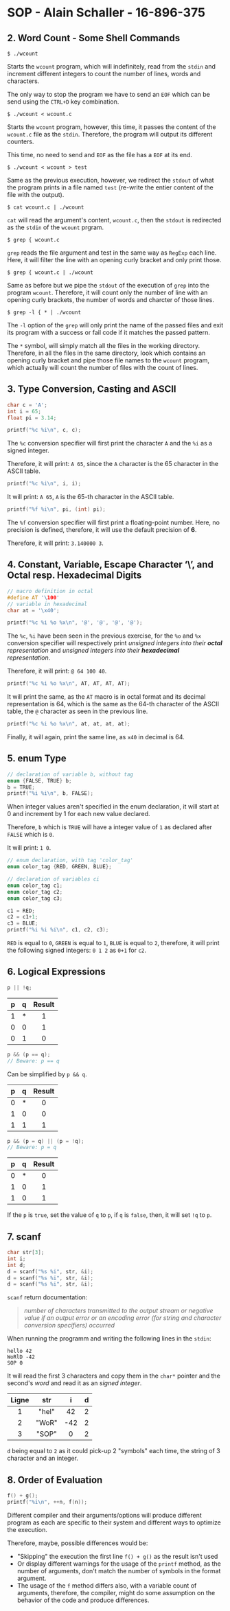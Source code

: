 # SOP - Alain Schaller - 16-896-375

## 2. Word Count - Some Shell Commands

```shell
$ ./wcount
```

Starts the `wcount` program, which will indefinitely, read from the `stdin` and increment different integers to count the number of lines, words and characters.

The only way to stop the program we have to send an `EOF` which can be send using the `CTRL+D` key combination.


```shell
$ ./wcount < wcount.c
```

Starts the `wcount` program, however, this time, it passes the content of the `wcount.c` file as the `stdin`. Therefore, the program will output its different counters.

This time, no need to send and `EOF` as the file has a `EOF` at its end.


```shell
$ ./wcount < wcount > test
```

Same as the previous execution, however, we redirect the `stdout` of what the program prints in a file named `test` (re-write the entier content of the file with the output).


```shell
$ cat wcount.c | ./wcount
```

`cat` will read the argument's content, `wcount.c`, then the `stdout` is redirected as the `stdin` of the `wcount` prgram.


```shell
$ grep { wcount.c
```

`grep` reads the file argument and test in the same way as `RegExp` each line. Here, it will filter the line with an opening curly bracket and only print those.


```shell
$ grep { wcount.c | ./wcount
```

Same as before but we pipe the `stdout` of the execution of `grep` into the program `wcount`.
Therefore, it will count only the number of line with an opening curly brackets, the number of words and charcter of those lines.


```shell
$ grep -l { * | ./wcount
```

The `-l` option of the `grep` will only print the name of the passed files and exit its program with a success or fail code if it matches the passed pattern.

The `*` symbol, will simply match all the files in the working directory. Therefore, in all the files in the same directory, look which contains an opening curly bracket and pipe those file names to the `wcount` program, which actually will count the number of files with the count of lines.






## 3. Type Conversion, Casting and ASCII


```c
char c = 'A';
int i = 65;
float pi = 3.14;
```

```c
printf("%c %i\n", c, c);
```

The `%c` conversion specifier will first print the character `A` and the `%i` as a signed integer.

Therefore, it will print: `A 65`, since the `A` character is the 65 character in the ASCII table.

```c
printf("%c %i\n", i, i);
```

It will print: `A 65`, `A` is the 65-th character in the ASCII table.

```c
printf("%f %i\n", pi, (int) pi);
```

The `%f` conversion specifier will first print a floating-point number. Here, no precision is defined, therefore, it will use the default precision of **6**.

Therefore, it will print: `3.140000 3`.




## 4. Constant, Variable, Escape Character ‘\’, and Octal resp. Hexadecimal Digits

```c
// macro definition in octal
#define AT '\100'
// variable in hexadecimal
char at = '\x40';
```

```c
printf("%c %i %o %x\n", '@', '@', '@', '@');
```

The `%c`, `%i` have been seen in the previous exercise, for the `%o` and `%x` conversion specifier will respectively print _unsigned integers into their **octal** representation_ and _unsigned integers into their **hexadecimal** representation_.

Therefore, it will print: `@ 64 100 40`.


```c
printf("%c %i %o %x\n", AT, AT, AT, AT);
```

It will print the same, as the `AT` macro is in octal format and its decimal representation is 64, which is the same as the 64-th character of the ASCII table, the `@` character as seen in the previous line.



```c
printf("%c %i %o %x\n", at, at, at, at);
```

Finally, it will again, print the same line, as `x40` in decimal is 64.




## 5. enum Type


```c
// declaration of variable b, without tag
enum {FALSE, TRUE} b;
b = TRUE;
printf("%i %i\n", b, FALSE);
```

When integer values aren't specified in the enum declaration, it will start at 0 and increment by 1 for each new value declared.

Therefore, `b` which is `TRUE` will have a integer value of `1` as declared after `FALSE` which is `0`.

It will print: `1 0`.


```c
// enum declaration, with tag 'color_tag'
enum color_tag {RED, GREEN, BLUE};

// declaration of variables ci
enum color_tag c1;
enum color_tag c2;
enum color_tag c3;

c1 = RED;
c2 = c1+1;
c3 = BLUE;
printf("%i %i %i\n", c1, c2, c3);
```

`RED` is equal to `0`,
`GREEN` is equal to `1`,
`BLUE` is equal to `2`,
therefore, it will print the following signed integers: `0 1 2` as `0+1` for `c2`.


## 6. Logical Expressions

```c
p || !q;
```

| **p** | **q** | **Result** |
|:-----:|:-----:|:----------:|
| 1 | * | 1 |
| 0 | 0 | 1 |
| 0 | 1 | 0 |


```c
p && (p == q);
// Beware: p == q
```

Can be simplified by `p && q`.

| **p** | **q** | **Result** |
|:-----:|:-----:|:----------:|
| 0 | * | 0 |
| 1 | 0 | 0 |
| 1 | 1 | 1 |

```c
p && (p = q) || (p = !q);
// Beware: p = q
```

| **p** | **q** | **Result** |
|:-----:|:-----:|:----------:|
| 0 | * | 0 |
| 1 | 0 | 1 |
| 1 | 0 | 1 |

If the `p` is `true`, set the value of `q` to `p`, if `q` is `false`, then, it will set `!q` to `p`.





## 7. scanf


```c
char str[3];
int i;
int d;
d = scanf("%s %i", str, &i);
d = scanf("%s %i", str, &i);
d = scanf("%s %i", str, &i);
```

`scanf` return documentation:

> _number of characters transmitted to the output stream or negative value if an output error or an encoding error (for string and character conversion specifiers) occurred_

When running the programm and writing the following lines in the `stdin`:

```
hello 42
WoRlD -42
SOP 0
```

It will read the first 3 characters and copy them in the `char*` pointer and the second's _word_ and read it as an _signed integer_.


| **Ligne** | **str** | **i** | **d** |
|:---------:|:-------:|:-----:|:-----:|
| 1 | "hel" | 42 | 2 |
| 2 | "WoR" | -42 | 2 |
| 3 | "SOP" | 0 | 2 |


`d` being equal to `2` as it could pick-up 2 "symbols" each time, the string of 3 character and an integer.


## 8. Order of Evaluation


```c
f() + g();
printf("%i\n", ++n, f(n));
```

Different compiler and their arguments/options will produce different program as each are specific to their system and different ways to optimize the execution.

Therefore, maybe, possible differences would be:

* "Skipping" the execution the first line `f() + g()` as the result isn't used
* Or display different warnings for the usage of the `printf` method, as the number of arguments, don't match the number of symbols in the format argument.
* The usage of the `f` method differs also, with a variable count of arguments, therefore, the compiler, might do some assumption on the behavior of the code and produce differences.

